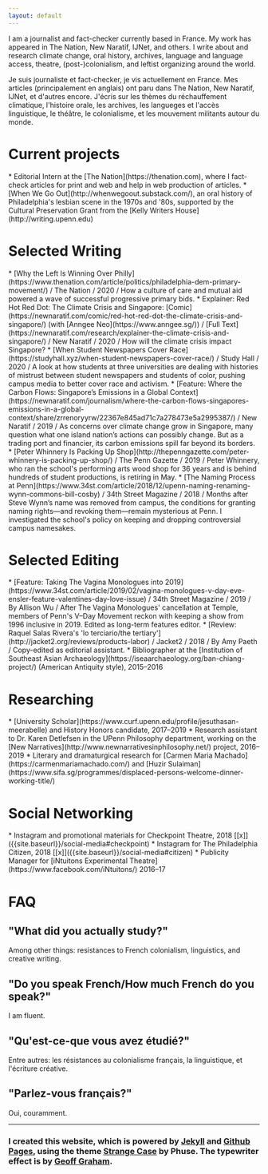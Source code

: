 ```yaml
---
layout: default
---
```

I am a journalist and fact-checker currently based in France. My work has appeared in The Nation, New Naratif, IJNet, and others. I write about and research climate change, oral history, archives, language and language access, theatre, (post-)colonialism, and leftist organizing around the world.

Je suis journaliste et fact-checker, je vis actuellement en France. Mes articles (principalement en anglais) ont paru dans The Nation, New Naratif, IJNet, et d'autres encore. J'écris sur les thèmes du réchauffement climatique, l'histoire orale, les archives, les langueges et l'accès linguistique, le théâtre, le colonialisme, et les mouvement militants autour du monde.

<h1> Current projects </h1>
* Editorial Intern at the [The Nation](https://thenation.com), where I fact-check articles for print and web and help in web production of articles.
* [When We Go Out](http://whenwegoout.substack.com/), an oral history of Philadelphia's lesbian scene in the 1970s and '80s, supported by the Cultural Preservation Grant from the [Kelly Writers House](http://writing.upenn.edu)

<h1 id="writing"> Selected Writing </h1>
* [Why the Left Is Winning Over Philly](https://www.thenation.com/article/politics/philadelphia-dem-primary-movement/) / The Nation / 2020 / How a culture of care and mutual aid powered a wave of successful progressive primary bids.
* Explainer: Red Hot Red Dot: The Climate Crisis and Singapore: [Comic](https://newnaratif.com/comic/red-hot-red-dot-the-climate-crisis-and-singapore/) (with [Anngee Neo](https://www.anngee.sg/)) / [Full Text](https://newnaratif.com/research/explainer-the-climate-crisis-and-singapore/) / New Naratif / 2020 / How will the climate crisis impact Singapore?
* [When Student Newspapers Cover Race](https://studyhall.xyz/when-student-newspapers-cover-race/) /  Study Hall / 2020 / A look at how students at three universities are dealing with histories of mistrust between student newspapers and students of color, pushing campus media to better cover race and activism.
* [Feature: Where the Carbon Flows: Singapore’s Emissions in a Global Context](https://newnaratif.com/journalism/where-the-carbon-flows-singapores-emissions-in-a-global-context/share/zrrenoryyrw/22367e845ad71c7a278473e5a2995387/) / New Naratif / 2019 / As concerns over climate change grow in Singapore, many question what one island nation’s actions can possibly change. But as a trading port and financier, its carbon emissions spill far beyond its borders.
* [Peter Whinnery Is Packing Up Shop](http://thepenngazette.com/peter-whinnery-is-packing-up-shop/) / The Penn Gazette / 2019 / Peter Whinnery, who ran the school's performing arts wood shop for 36 years and is behind hundreds of student productions, is retiring in May.
* [The Naming Process at Penn](https://www.34st.com/article/2018/12/upenn-naming-renaming-wynn-commons-bill-cosby) / 34th Street Magazine / 2018 / Months after Steve Wynn’s name was removed from campus, the conditions for granting naming rights—and revoking them—remain mysterious at Penn. I investigated the school's policy on keeping and dropping controversial campus namesakes.

<h1 id="editing"> Selected Editing </h1>
* [Feature: Taking The Vagina Monologues into 2019](https://www.34st.com/article/2019/02/vagina-monologues-v-day-eve-ensler-feature-valentines-day-love-issue) / 34th Street Magazine / 2019 / By Allison Wu / After The Vagina Monologues' cancellation at Temple, members of Penn's V–Day Movement reckon with keeping a show from 1996 inclusive in 2019. Edited as long-term features editor.
* [Review: Raquel Salas Rivera's 'lo terciario/the tertiary'](http://jacket2.org/reviews/products-labor) / Jacket2 / 2018 / By Amy Paeth / Copy-edited as editorial assistant.
* Bibliographer at the [Institution of Southeast Asian Archaeology](https://iseaarchaeology.org/ban-chiang-project/) (American Antiquity style), 2015–2016

<h1 id="researching"> Researching </h1>
* [University Scholar](https://www.curf.upenn.edu/profile/jesuthasan-meerabelle) and History Honors candidate, 2017–2019
* Research assistant to Dr. Karen Detlefsen in the UPenn Philosophy department, working on the [New Narratives](http://www.newnarrativesinphilosophy.net/) project, 2016–2019
* Literary and dramaturgical research for [Carmen Maria Machado](https://carmenmariamachado.com/) and [Huzir Sulaiman](https://www.sifa.sg/programmes/displaced-persons-welcome-dinner-working-title/)

<h1 id="social-networking"> Social Networking </h1>
* Instagram and promotional materials for Checkpoint Theatre, 2018 [[x]]({{site.baseurl}}/social-media#checkpoint)
* Instagram for The Philadelphia Citizen, 2018 [[x]]({{site.baseurl}}/social-media#citizen)
* Publicity Manager for [iNtuitons Experimental Theatre](https://www.facebook.com/iNtuitons/) 2016–17

<h1 id="faq"> FAQ </h1>

## "What did you actually study?"
Among other things: resistances to French colonialism, linguistics, and creative writing.

## "Do you speak French/How much French do you speak?"
I am fluent.

## "Qu'est-ce-que vous avez étudié?"
Entre autres: les résistances au colonialisme français, la linguistique, et l'écriture créative.

## "Parlez-vous français?"
Oui, couramment.

***

### I created this website, which is powered by [Jekyll](https://jekyllrb.com/) and  [Github Pages](https://pages.github.com/), using the theme [Strange Case](http://themes.jekyllrc.org/strangecase/) by Phuse. The typewriter effect is by [Geoff Graham](https://css-tricks.com/author/geoffgraham/).

